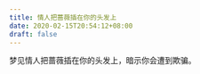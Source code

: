 ```yaml
---
title: 情人把蔷薇插在你的头发上
date: 2020-02-15T20:54:12+08:00
draft: false
---
```


梦见情人把蔷薇插在你的头发上，暗示你会遭到欺骗。<br>

